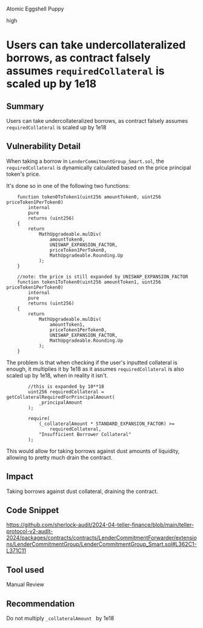 Atomic Eggshell Puppy

high

# Users can take undercollateralized borrows, as contract falsely assumes `requiredCollateral` is scaled up by 1e18

## Summary
Users can take undercollateralized borrows, as contract falsely assumes `requiredCollateral` is scaled up by 1e18

## Vulnerability Detail
When taking a borrow in `LenderCommitmentGroup_Smart.sol`, the `requiredCollateral` is dynamically calculated based on the price principal token's price.

It's done so in one of the following two functions: 
```solidity
    function token0ToToken1(uint256 amountToken0, uint256 priceToken1PerToken0)
        internal
        pure
        returns (uint256)
    {
        return
            MathUpgradeable.mulDiv(
                amountToken0,
                UNISWAP_EXPANSION_FACTOR,
                priceToken1PerToken0,
                MathUpgradeable.Rounding.Up
            );
    }

    //note: the price is still expanded by UNISWAP_EXPANSION_FACTOR
    function token1ToToken0(uint256 amountToken1, uint256 priceToken1PerToken0)
        internal
        pure
        returns (uint256)
    {
        return
            MathUpgradeable.mulDiv(
                amountToken1,
                priceToken1PerToken0,
                UNISWAP_EXPANSION_FACTOR,
                MathUpgradeable.Rounding.Up
            );
    }
```

The problem is that when checking if the user's inputted collateral is enough, it multiplies it by 1e18 as it assumes `requiredCollateral` is also scaled up by 1e18, when in reality it isn't. 

```solidity
        //this is expanded by 10**18
        uint256 requiredCollateral = getCollateralRequiredForPrincipalAmount(
            _principalAmount
        );

        require(
            (_collateralAmount * STANDARD_EXPANSION_FACTOR) >=
                requiredCollateral,
            "Insufficient Borrower Collateral"
        );
```

This would allow for taking borrows against dust amounts of liquidity, allowing to pretty much drain the contract.

## Impact
Taking borrows against dust collateral, draining the contract.

## Code Snippet
https://github.com/sherlock-audit/2024-04-teller-finance/blob/main/teller-protocol-v2-audit-2024/packages/contracts/contracts/LenderCommitmentForwarder/extensions/LenderCommitmentGroup/LenderCommitmentGroup_Smart.sol#L362C1-L371C11

## Tool used

Manual Review

## Recommendation
Do not multiply `_collateralAmount ` by 1e18